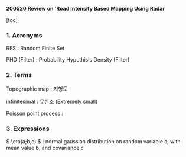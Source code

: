 **200520 Review on 'Road Intensity Based Mapping Using Radar**

[toc]



### 1.  Acronyms

RFS : Random Finite Set

PHD (Filter) : Probability Hypothisis Density (Filter)

### 2. Terms

Topographic map : 지형도

infinitesimal : 무한소 (Extremely small)

Poisson point process : 

### 3. Expressions

$ \eta(a;b,c) $ : normal gaussian distribution on random variable a, with mean value b, and covariance c

